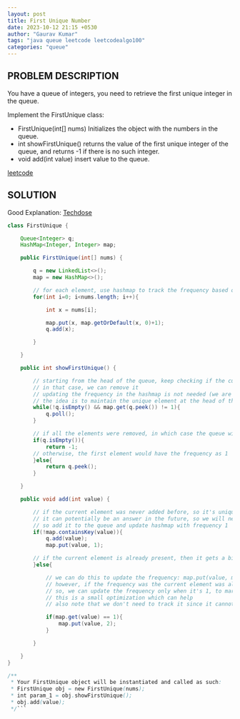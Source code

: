 ```yaml
---
layout: post
title: First Unique Number
date: 2023-10-12 21:15 +0530
author: "Gaurav Kumar"
tags: "java queue leetcode leetcodealgo100"
categories: "queue"
---
```


## PROBLEM DESCRIPTION

You have a queue of integers, you need to retrieve the first unique integer in the queue.

Implement the FirstUnique class:

- FirstUnique(int[] nums) Initializes the object with the numbers in the queue.
- int showFirstUnique() returns the value of the first unique integer of the queue, and returns -1 if there is no such integer.
- void add(int value) insert value to the queue.

[leetcode](https://leetcode.com/problems/first-unique-number/)

## SOLUTION

Good Explanation: [Techdose](https://www.youtube.com/watch?v=x_m69OeOHN8)

````java
class FirstUnique {

    Queue<Integer> q;
    HashMap<Integer, Integer> map;

    public FirstUnique(int[] nums) {

        q = new LinkedList<>();
        map = new HashMap<>();

        // for each element, use hashmap to track the frequency based on the initial nums array
        for(int i=0; i<nums.length; i++){

            int x = nums[i];

            map.put(x, map.getOrDefault(x, 0)+1);
            q.add(x);

        }

    }

    public int showFirstUnique() {

        // starting from the head of the queue, keep checking if the current element has a frequency of more than 1 (not unique)
        // in that case, we can remove it
        // updating the frequency in the hashmap is not needed (we are not technically deleting the element)
        // the idea is to maintain the unique element at the head of the queue
        while(!q.isEmpty() && map.get(q.peek()) != 1){
            q.poll();
        }

        // if all the elements were removed, in which case the queue will be empty, return -1
        if(q.isEmpty()){
            return -1;
        // otherwise, the first element would have the frequency as 1
        }else{
            return q.peek();
        }

    }

    public void add(int value) {

        // if the current element was never added before, so it's unique (but may not be the FIRST unique)
        // it can potentially be an answer in the future, so we will need to track it
        // so add it to the queue and update hashmap with frequency 1
        if(!map.containsKey(value)){
            q.add(value);
            map.put(value, 1);

        // if the current element is already present, then it gets a bit interesting
        }else{

            // we can do this to update the frequency: map.put(value, map.get(value)+1); -> accepted answer
            // however, if the frequency was the current element was already more than 1, it doesn't really make any difference
            // so, we can update the frequency only when it's 1, to mark it as "no longer unique"
            // this is a small optimization which can help
            // also note that we don't need to track it since it cannot be unique. so we don't add it to the queue

            if(map.get(value) == 1){
                map.put(value, 2);
            }

        }

    }
}

/**
 * Your FirstUnique object will be instantiated and called as such:
 * FirstUnique obj = new FirstUnique(nums);
 * int param_1 = obj.showFirstUnique();
 * obj.add(value);
 */```
````

